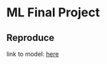 # ML Final Project
## Reproduce
link to model: [here](https://docs.google.com/presentation/d/15d4W_8GFks4Mqmf4kvmTxYC8tJv-KNg6c8rQrlccEWM/edit#slide=id.g1a664e70b04_0_55)
